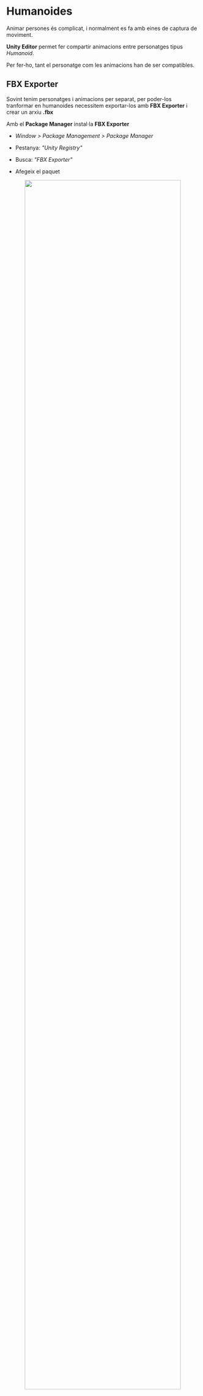 # Humanoides

Animar persones és complicat, i normalment es fa amb eines de captura de moviment.

**Unity Editor** permet fer compartir animacions entre personatges tipus *Humanoid*.

Per fer-ho, tant el personatge com les animacions han de ser compatibles.

## FBX Exporter

Sovint tenim personatges i animacions per separat, per poder-los tranformar en humanoides necessitem exportar-los amb **FBX Exporter** i crear un arxiu **.fbx**

Amb el **Package Manager** instal·la **FBX Exporter**

- *Window > Package Management > Package Manager*

- Pestanya: *"Unity Registry"*

- Busca: *"FBX Exporter"*

- Afegeix el paquet

<center>
<img src="./assets/humanoides-fbxexporterinstall.png" style="width: 90%; max-width: 600px">
</center>
<br/>

## Animacions humanoides

A vegades, descarreguem personatges que no tenen definides les animacions, ni un tipus humanoide, tot i ser-ne compatibles.

Importa al projecte aquest personatge:

[Low Poly People by David Jalbert](https://assetstore.unity.com/packages/3d/characters/humanoids/low-poly-people-by-david-jalbert-274814)

Com que té una versió antiga de "Pipeline", cal arreglar-los:

- *Window > Rendering > Render Pipeline Convertor*
- Activa totes les opcions
- Escull: *Initialize and Convert*

<center>
<img src="./assets/humanoides-convertpipeline.png" style="width: 90%; max-width: 600px">
</center>
<br/>

Navega a la carpeta:

*"Assets > David Jalbert > Low Poly People > Prefabs"*

Arrossega un personatge cap a la jerarquia.
<br/>
<center>
<video src="./assets/humanoides-defaultanim.mov" width="600" controls></video>
</center>

Veuràs que l'animació funciona, però no és un humanoide perquè a l'inspector no fa servir cap *"Avatar"*

<center>
<img src="./assets/humanoides-avatarmissing.png" style="width: 90%; max-width: 400px">
</center>
<br/>

Exportarem aquest objecte a format *.fbx* per poder transformar les animacions a **humanoide**

<center>
<img src="./assets/humanoides-exportfbx0.png" style="width: 90%; max-width: 300px">
</center>
<br/>

És important que escullis:

- Include: "Model(s) + Animation"

<center>
<img src="./assets/humanoides-exportfbx1.png" style="width: 90%; max-width: 300px">
</center>
<br/>

A la carpeta **"Assets"** hi ha el nou objecte, sel·lecciona'l, i a la pestana **"Inspector"** escull:

- Pestanya: **"Rig"**
- Animation Type: **"Humanoid"**
- Avatar Definition: **"Create From This Model"**
- Apreta **"Apply"**
- Fixa't que s'ha activat el botó **"Configure"**

<center>
<img src="./assets/humanoides-createavatar0.png" style="width: 90%; max-width: 300px">
</center>
<br/>

- Apreta el botó **"Configure"**
- Escull la opció **"Pose > Enfoce T-Pose"**

<center>
<img src="./assets/humanoides-createavatar1.png" style="width: 90%; max-width: 300px">
</center>
<br/>

- **Important!** Apreta el botó **"Apply"**
- Apreta el botó **"Done"**

Ara cal substitur l'antic personatge sene **Humanoid** pel nou:

- Esborra el personatge de l'escena
- Mou el nou personatge **.fbx** a l'escena

<center>
<img src="./assets/humanoides-createavatar2.png" style="width: 90%; max-width: 600px">
</center>
<br/>

Si no està oberta, obre la finestra d'animació:

*Window > Animation > Animation*

Crea un controlador d'animació i guarda'l a *"Assets > Animation"* amb nom *"PlayerAnimations"*

<center>
<img src="./assets/humanoides-animationcontroller.png" style="width: 90%; max-width: 400px">
</center>
<br/>

Comprova que el personatge té assignat el controlador i l'avatar:

<center>
<img src="./assets/humanoides-animatorassigned.png" style="width: 90%; max-width: 400px">
</center>
<br/>

Si no està oberta, obre la finestra d'*animator*:

*Window > Animation > Animator*

Des de la carpeta **"Assets"** escull l'objecte del personatge tipus **.fbx** i copia les animacions a la carpeta **"Assets > Animations"**

- Sel·lecciona les animacions
- Ctrl+C per copiar
- Anar a la carpeta "Animations"
- Ctrl+V per enganxar

<center>
<img src="./assets/humanoides-copyanimations.png" style="width: 90%; max-width: 400px">
</center>
<br/>

Amb el personatge sel·leccionat, arrossega les animacions de la carpeta **"Assets"** cap a l'animator.

<center>
<img src="./assets/humanoides-draganimations0.png" style="width: 90%; max-width: 600px">
</center>
<br/>

Comprova que les animacions tipus "humanoide" funcionen:

<br/>
<center>
<video src="./assets/humanoides-animationcheck0.mov" width="600" controls></video>
</center>

## Importar Animacions humanoides

Definir animacions per personatges és molt complicat, normalment es fa amb eines de captura de moviment.

La pàgina [Mixamo](https://www.mixamo.com/#/), ofereix gratuïtament moltes animacions de personatges.

<center>
<img src="./assets/humanoides-mixamoshow.png" style="width: 90%; max-width: 600px">
</center>
<br/>

Registra't i busca:

**Action adventure pack**

Descarrega la versió amb format **"FBX for Unity"**

<center>
<img src="./assets/humanoides-mixamodownload.png" style="width: 90%; max-width: 400px">
</center>
<br/>

Arrossega la carpeta descomprimida **"Action Adventure Pack"** cap a la carpeta **"Assets"** del projecte.

<center>
<img src="./assets/humanoides-dragpack.png" style="width: 90%; max-width: 400px">
</center>
<br/>

> **Nota:** Veuràs que no es pot fer preview de les animacions, almenys no fins que estiguin els *Humanoids* definits.

Ves a la carpeta **"Assets > Action Adventure Pack"** i escull **"Jumping Up"**, a la pestana **"Inspector"** escull:

- Pestanya: **"Rig"**
- Animation Type: **"Humanoid"**
- Avatar Definition: **"Create From This Model"**
- Apreta **"Apply"**
- Fixa't que s'ha activat el botó **"Configure"**

<center>
<img src="./assets/humanoides-createavatar0.png" style="width: 90%; max-width: 300px">
</center>
<br/>

- Apreta el botó **"Configure"**
- Escull la opció **"Pose > Enfoce T-Pose"**

<center>
<img src="./assets/humanoides-createavatar1.png" style="width: 90%; max-width: 300px">
</center>
<br/>

- **Important!** Apreta el botó **"Apply"**
- Apreta el botó **"Done"**

Ara ja tenim un nou objecte **.fbx** amb les animacions tipus **humanoide** i pots veure el *preview*. Desplegar l'arxiu **.fbx**, ara hi ha dos icones:

- Una personeta que és l'*humanoide*
- Un triangle que és l'animació

<center>
<img src="./assets/humanoides-fixedhumanoid.png" style="width: 90%; max-width: 400px">
</center>
<br/>

Apreta sobre del tirangle, i a l'apartat de **preview** apreta **"play"** per veure l'animació:

<center>
<img src="./assets/humanoides-preview.png" style="width: 90%; max-width: 300px">
</center>
<br/>

Fes el mateix amb l'animació **"crouched sneaking left.fbx"**

- A l'**"Inspector"** pestanya **"Rig"**
- Animation Type: **"Humanoid"**
- Avatar Definition: **"Create from this model"**
- Apretar **"Apply"**
- S'activa **"Configure"**
- Apretar **"Configure"**
- Desplegable **"Pose"** escull **"Enforce T-Pose"**
- Apreta **"Apply"**
- Apreta **"Done"**

> **Nota:** Opcionalment, es pot aprofitar l'avatar que s'ha creat inicialment, i fer la opció **"Copy from other avatar"**, per simplificar el procés.

Repeteix amb totes les animacions que volguis tenir disponibles (o veure'n la previsualització).

Desplega l'arxiu **"crouched sneaking left.fbx"** i escull l'icona triangular anomenada *"mixamo.com"*.

Copia aquest objecte amb **"Ctrl+C"** a la carpeta **"Assets > Animations"** i renomana'l com a **"Senaking"**

Sel·lecciona el personatge, mostra la pestanya **"Animator"** i arrossega la nova animació **"Jump"** cap a l'*animator*:

<center>
<img src="./assets/humanoides-dragsneaking.png" style="width: 90%; max-width: 600px">
</center>
<br/>

Comprova a l'escena, i a la pestanya **"Animation"** que la nova animació **"Sneaking"** està disponible:

<br/>
<center>
<video src="./assets/humanoides-sneakinganim.mov" width="600" controls></video>
</center>